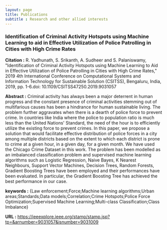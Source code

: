 ```yaml
---
layout: page
title: Publications
subtitle : Research and other allied interests
---
```


### Identification of Criminal Activity Hotspots using Machine Learning to aid in Effective Utilization of Police Patrolling in Cities with High Crime Rates

**Citation :** R. Yadhunath, S. Srikanth, A. Sudheer and S. Palaniswamy, "Identification of Criminal Activity Hotspots using Machine Learning to Aid in Effective Utilization of Police Patrolling in Cities with High Crime Rates," 2019 4th International Conference on Computational Systems and Information Technology for Sustainable Solution (CSITSS), Bengaluru, India, 2019, pp. 1-6.doi: 10.1109/CSITSS47250.2019.9031057  

**Abstract :** Criminal activity has always been a major deterrent in human progress and the constant presence of criminal activities stemming out of multifarious causes has been a hindrance for human sustainable living. The problem further aggravates when there is a dearth of police force to prevent crime. In countries like India where the police to population ratio is much less than the United Nations' Standard, the need of the hour is to efficiently utilize the existing force to prevent crimes. In this paper, we propose a solution that would facilitate effective distribution of police forces in a city among multiple districts based on the extent to which each district is prone to crime at a given hour, in a given day, for a given month. We have used the Chicago Crime Dataset in this work. The problem has been modelled as an imbalanced classification problem and supervised machine learning algorithms such as Logistic Regression, Naive Bayes, K Nearest Neighbours, Support Vector Machines, Decision Trees, Random Forests, Gradient Boosting Trees have been employed and their performances have been evaluated. In particular, the Gradient Boosting Tree has achieved the best performance in our case.  

**keywords :** {Law enforcement;Force;Machine learning algorithms;Urban areas;Standards;Data models;Correlation;Crime Hotspots;Police Force Optimization;Supervised Machine Learning;Multi-class Classification;Class Imbalance}  

**URL :** https://ieeexplore.ieee.org/stamp/stamp.jsp?tp=&arnumber=9031057&isnumber=9031009
